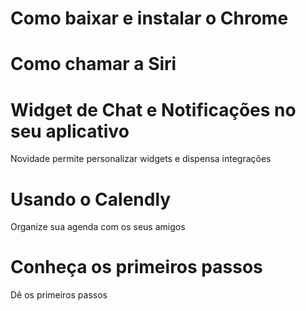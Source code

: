 # Como baixar e instalar o Chrome



# Como chamar a Siri



# Widget de Chat e Notificações no seu aplicativo
Novidade permite personalizar widgets e dispensa integrações


# Usando o Calendly
Organize sua agenda com os seus amigos

# Conheça os primeiros passos

Dê os primeiros passos
